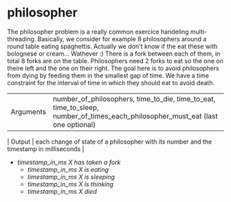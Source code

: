 # philosopher

The philosopher problem is a really common exercice handeling multi-threading.
Basically, we consider for example 8 philosophers around a round table eating spaghettis. Actually we don't know if the eat these with bolognese or cream... Wathever :)
There is a fork between each of them, in total 8 forks are on the table. Philosophers need 2 forks to eat so the one on theire left and the one on their right. The goal here is to avoid philosophers from dying by feeding them in the smallest gap of time. We have a time constraint for the interval of time in which they should eat to avoid death.

| | |
| -- | --|
| Arguments | number_of_philosophers, time_to_die, time_to_eat, time_to_sleep, number_of_times_each_philosopher_must_eat (last one optional) |

| Output | each change of state of a philosopher with its number and the timestamp in milliseconds |

* _timestamp_in_ms X has taken a fork_
    * _timestamp_in_ms X is eating_
    * _timestamp_in_ms X is sleeping_
    * _timestamp_in_ms X is thinking_
    * _timestamp_in_ms X died_

